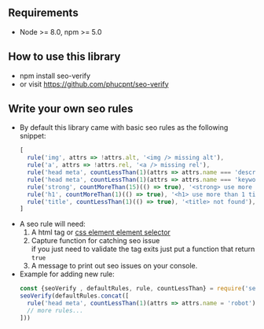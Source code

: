 ## Requirements

* Node >= 8.0, npm >= 5.0

## How to use this library

* npm install seo-verify
* or visit https://github.com/phucpnt/seo-verify


## Write your own seo rules
* By default this library came with basic seo rules as the following snippet:
  ```javascript
  [
    rule('img', attrs => !attrs.alt, '<img /> missing alt'),
    rule('a', attrs => !attrs.rel, '<a /> missing rel'),
    rule('head meta', countLessThan(1)(attrs => attrs.name === 'description'), '<meta name="description" /> not found'),
    rule('head meta', countLessThan(1)(attrs => attrs.name === 'keywords'), '<meta name="keywords" /> not found'),
    rule('strong', countMoreThan(15)(() => true), '<strong> use more than 15 times'),
    rule('h1', countMoreThan(1)(() => true), '<h1> use more than 1 time'),
    rule('title', countLessThan(1)(() => true), '<title> not found'),
  ]
  ```
* A seo rule will need: 
  1) A html tag or [css element element selector](https://www.w3schools.com/cssref/sel_element_element.asp)
  2) Capture function for catching seo issue  
  if you just need to validate the tag exits just put a function that return `true`
  3) A message to print out seo issues on your console.
* Example for adding new rule:
  ```javascript
  const {seoVerify , defaultRules, rule, countLessThan} = require('seo-verify');
  seoVerify(defaultRules.concat([
    rule('head meta', countLessThan(1)(attrs => attrs.name = 'robot'), '<meta name="robot" /> not found')
    // more rules...
  ]))
  ```

